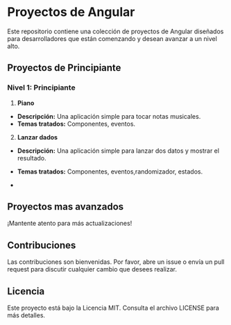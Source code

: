 # Proyectos de Angular

Este repositorio contiene una colección de proyectos de Angular diseñados para desarrolladores que están comenzando y desean avanzar a un nivel alto.

## Proyectos de Principiante

### Nivel 1: Principiante
1. **Piano**
- **Descripción:** Una aplicación simple para tocar notas musicales.
- **Temas tratados:** Componentes, eventos.
2. **Lanzar dados**
- **Descripción:** Una aplicación simple para lanzar dos datos y mostrar el resultado.
- **Temas tratados:** Componentes, eventos,randomizador, estados.

- 
## Proyectos mas avanzados


¡Mantente atento para más actualizaciones!

## Contribuciones
Las contribuciones son bienvenidas. Por favor, abre un issue o envía un pull request para discutir cualquier cambio que desees realizar.

## Licencia
Este proyecto está bajo la Licencia MIT. Consulta el archivo LICENSE para más detalles.
